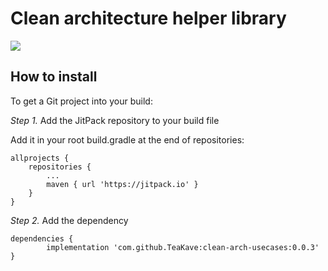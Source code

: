 # Clean architecture helper library

[![](https://jitpack.io/v/TeaKave/clean-arch-usecases.svg)](https://jitpack.io/#TeaKave/clean-arch-usecases)

## How to install

To get a Git project into your build:

*Step 1.* Add the JitPack repository to your build file

Add it in your root build.gradle at the end of repositories:

	allprojects {
		repositories {
			...
			maven { url 'https://jitpack.io' }
		}
	}

*Step 2.* Add the dependency


	dependencies {
	        implementation 'com.github.TeaKave:clean-arch-usecases:0.0.3'
	}
